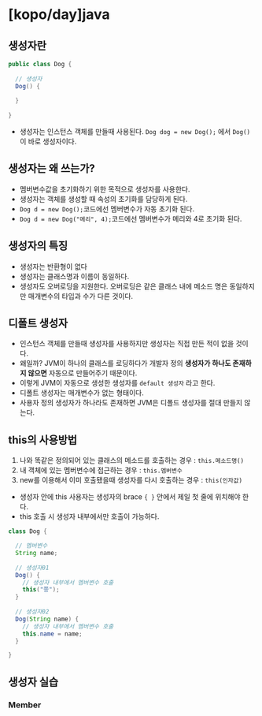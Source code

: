 # [kopo/day]java

## 생성자란


```java
public class Dog {
  
  // 생성자
  Dog() {
    
  }
  
}
```

- 생성자는 인스턴스 객체를 만들때 사용된다. `Dog dog = new Dog();` 에서 `Dog()`이 바로 생성자이다.


## 생성자는 왜 쓰는가?
- 멤버변수값을 초기화하기 위한 목적으로 생성자를 사용한다. 
- 생성자는 객체를 생성할 때 속성의 초기화를 담당하게 된다.
- `Dog d = new Dog();`코드에선 멤버변수가 자동 초기화 된다.
- `Dog d = new Dog("메리", 4);`코드에선 멤버변수가 메리와 4로 초기화 된다.

## 생성자의 특징
- 생성자는 반환형이 없다
- 생성자는 클래스명과 이름이 동일하다. 
- 생성자도 오버로딩을 지원한다. 오버로딩은 같은 클래스 내에 메소드 명은 동일하지만 매개변수의 타입과 수가 다른 것이다.

## 디폴트 생성자
- 인스턴스 객체를 만들때 생성자를 사용하지만 생성자는 직접 만든 적이 없을 것이다. 
- 왜일까? JVM이 하나의 클래스를 로딩하다가 개발자 정의 **생성자가 하나도 존재하지 않으면** 자동으로 만들어주기 때문이다.
- 이렇게 JVM이 자동으로 생성한 생성자를 `default 생성자` 라고 한다.
- 디폴트 생성자는 매개변수가 없는 형태이다.
- 사용자 정의 생성자가 하나라도 존재하면 JVM은 디폴드 생성자를 절대 만들지 않는다. 

## this의 사용방법
1. 나와 똑같은 정의되어 있는 클래스의 메소드를 호출하는 경우 : `this.메소드명()`
2. 내 객체에 있는 멤버변수에 접근하는 경우 : `this.멤버변수`
3. new를 이용해서 이미 호출됐을때 생성자를 다시 호출하는 경우 : `this(인자값)`

- 생성자 안에 this 사용자는 생성자의 brace `{ }` 안에서 제일 첫 줄에 위치해야 한다.
- this 호출 시 생성자 내부에서만 호출이 가능하다.

```java
class Dog {

  // 멤버변수
  String name;
  
  // 생성자01
  Dog() {
    // 생성자 내부에서 멤버변수 호출
    this("쫑");
  } 
  
  // 생성자02
  Dog(String name) {
    // 생성자 내부에서 멤버변수 호출
    this.name = name;
  } 

}
```

## 생성자 실습

### Member

###
